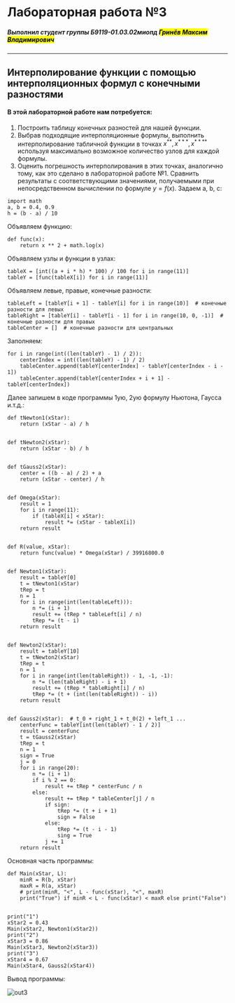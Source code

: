 # Лабораторная работа №3
##### Выполнил студент группы Б9119-01.03.02миопд <mark>Гринёв Максим Владимирович</mark>

---

##  Интерполирование функции с помощью интерполяционных формул c конечными разностями
#### В этой лабораторной работе нам потребуется:

1. Построить таблицу конечных разностей для нашей функции.
2. Выбрав подходящие интерполяционные формулы, выполнить интерполирование табличной функции в точках $x^{**}, x^{***}, x^{****}$ используя максимально возможное количество узлов для каждой формулы.
3. Оценить погрешность интерполирования в этих точках, аналогично тому, как это сделано в лабораторной работе №1. Сравнить результаты с
соответствующими значениями, получаемыми при непосредственном вычислении по формуле $y = f(x)$.
Задаем a, b, c:
```
import math
a, b = 0.4, 0.9
h = (b - a) / 10

```
Объявляем функцию:
```
def func(x): 
    return x ** 2 + math.log(x)
```

Объявляем узлы и функции в узлах:
```
tableX = [int((a + i * h) * 100) / 100 for i in range(11)]
tableY = [func(tableX[i]) for i in range(11)]
```
Объявляем левые, правые, конечные разности:
```
tableLeft = [tableY[i + 1] - tableY[i] for i in range(10)]  # конечные разности для левых
tableRight = [tableY[i] - tableY[i - 1] for i in range(10, 0, -1)]  # конечные разности для правых
tableCenter = []  # конечные разности для центральных
```
Заполняем:
```
for i in range(int((len(tableY) - 1) / 2)): 
    centerIndex = int((len(tableY) - 1) / 2)
    tableCenter.append(tableY[centerIndex] - tableY[centerIndex - i - 1])
    tableCenter.append(tableY[centerIndex + i + 1] - tableY[centerIndex])
```
Далее запишем в коде программы 1ую, 2ую формулу Ньютона, Гаусса и.т.д.:
```
def tNewton1(xStar):
    return (xStar - a) / h


def tNewton2(xStar):
    return (xStar - b) / h


def tGauss2(xStar):
    center = ((b - a) / 2) + a
    return (xStar - center) / h


def Omega(xStar):
    result = 1
    for i in range(11):
        if (tableX[i] < xStar):
            result *= (xStar - tableX[i])
    return result


def R(value, xStar):
    return func(value) * Omega(xStar) / 39916800.0


def Newton1(xStar):
    result = tableY[0]
    t = tNewton1(xStar)
    tRep = t
    n = 1
    for i in range(int(len(tableLeft))):
        n *= (i + 1)
        result += (tRep * tableLeft[i] / n)
        tRep *= (t - i)
    return result


def Newton2(xStar):
    result = tableY[10]
    t = tNewton2(xStar)
    tRep = t
    n = 1
    for i in range(int(len(tableRight)) - 1, -1, -1):
        n *= (len(tableRight) - i + 1)
        result += (tRep * tableRight[i] / n)
        tRep *= (t + (int(len(tableRight)) - i))
    return result


def Gauss2(xStar):  # t_0 + right_1 + t_0(2) + left_1 ...
    centerFunc = tableY[int(len(tableY) - 1 / 2)]
    result = centerFunc
    t = tGauss2(xStar)
    tRep = t
    n = 1
    sign = True
    j = 0
    for i in range(20):
        n *= (i + 1)
        if i % 2 == 0:
            result += tRep * centerFunc / n
        else:
            result += tRep * tableCenter[j] / n
            if sign:
                tRep *= (t + i + 1)
                sign = False
            else:
                tRep *= (t - i - 1)
                sing = True
            j += 1
    return result

```
Основная часть программы:
```
def Main(xStar, L):
    minR = R(b, xStar)
    maxR = R(a, xStar)
    # print(minR, "<", L - func(xStar), "<", maxR)
    print("True") if minR < L - func(xStar) < maxR else print("False")


print("1")
xStar2 = 0.43
Main(xStar2, Newton1(xStar2))
print("2")
xStar3 = 0.86
Main(xStar3, Newton2(xStar3))
print("3")
xStar4 = 0.67
Main(xStar4, Gauss2(xStar4))

```
Вывод программы: </br>

![out3](https://github.com/ooubree/Comp.-Math.-Labs/blob/main/3lab_out.png?raw=true "Out3")
